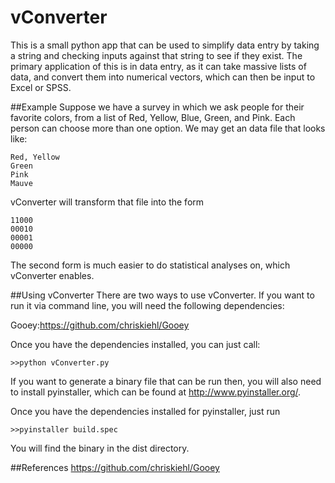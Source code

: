 # vConverter
This is a small python app that can be used to simplify data entry by taking a string and checking inputs against that string to see if they exist. The primary application of this is in data entry, as it can take massive lists of data, and convert them into numerical vectors, which can then be input to Excel or SPSS.

##Example
Suppose we have a survey in which we ask people for their favorite colors, from a list of Red, Yellow, Blue, Green, and Pink. Each person can choose more than one option. We may get an data file that looks like:

    Red, Yellow
    Green
    Pink
    Mauve

vConverter will transform that file into the form

    11000
    00010
    00001
    00000

The second form is much easier to do statistical analyses on, which vConverter enables.

##Using vConverter
There are two ways to use vConverter. If you want to run it via command line, you will need the following dependencies:

Gooey:https://github.com/chriskiehl/Gooey

Once you have the dependencies installed, you can just call:

    >>python vConverter.py

If you want to generate a binary file that can be run then, you will also need to install pyinstaller, which can be found at http://www.pyinstaller.org/.

Once you have the dependencies installed for pyinstaller, just run

    >>pyinstaller build.spec
    
You will find the binary in the dist directory.

##References
https://github.com/chriskiehl/Gooey

